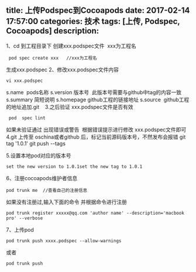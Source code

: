 title: 上传Podspec到Cocoapods
date: 2017-02-14 17:57:00
categories: 技术
tags: [上传, Podspec, Cocoapods]
description:
---
1、cd 到工程目录下 创建xxx.podspec文件  xxx为工程名



```objc
 pod spec create xxx   //xxx为工程名
```

生成xxx.podspec
2、修改xxx.podspec文件内容 


```objc
vi xxx.podspec
```

s.name  pods名称
s.version 版本号  此版本号需要与github中tag的内容一致
s.summary 简短说明
s.homepage github工程的链接地址
s.source  github工程的地址追加.git   
3.之后验证 xxx.podspec文件是否有效


```objc
 pod  spec lint
```

如果未验证通过 出现错误或警告  根据错误提示进行修改 xxx.podspec文件即可
4.git 上传至 oschina或者github 后，标记当前源码版本号，不然发布会报错
	git tag '1.0.1'
	git push --tags
	


5.设置本地pod对应的版本号


```objc
set the new version to 1.0.1set the new tag to 1.0.1
```


6、注册cocoapods维护者信息


```objc
pod trunk me  //查看自己的注册信息
```

如果没有注册过,输入下面的命令 并根据命令进行注册


```objc
pod trunk register xxxxx@qq.com 'author name' --description='macbook pro' --verbose
```

7、上传pod 


```objc
pod trunk push xxxx.podspec --allow-warnings
```

或者


```objc
pod trunk push
```





